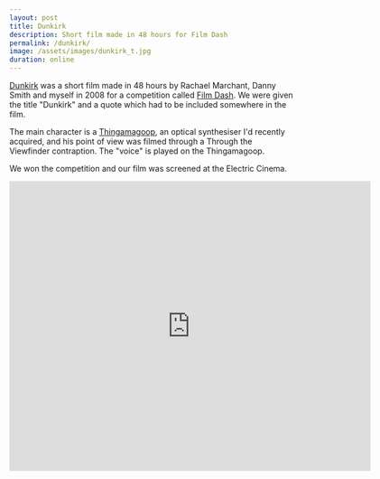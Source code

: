 ```yaml
---
layout: post
title: Dunkirk
description: Short film made in 48 hours for Film Dash
permalink: /dunkirk/
image: /assets/images/dunkirk_t.jpg
duration: online
---
```


[Dunkirk](https://vimeo.com/2008572) was a short film made in 48 hours by Rachael Marchant, Danny Smith and myself in 2008 for a competition called [Film Dash](http://www.createdinbirmingham.com/2008/09/08/film-dash-birminghams-48-hour-film-challenge/). We were given the title "Dunkirk" and a quote which had to be included somewhere in the film. 

The main character is a [Thingamagoop](https://bleeplabs.com/original_thingamagoop/), an optical synthesiser I'd recently acquired, and his point of view was filmed through a Through the Viewfinder contraption. The "voice" is played on the Thingamagoop. 

We won the competition and our film was screened at the Electric Cinema.

<iframe src="https://player.vimeo.com/video/2008572?title=0&byline=0&portrait=0" width="640" height="513" frameborder="0" allow="autoplay; fullscreen" allowfullscreen></iframe>